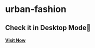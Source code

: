 # urban-fashion

## Check it in Desktop Mode🙂

#### [Visit Now](https://moinulmoin.github.io/urban-fashion/)
